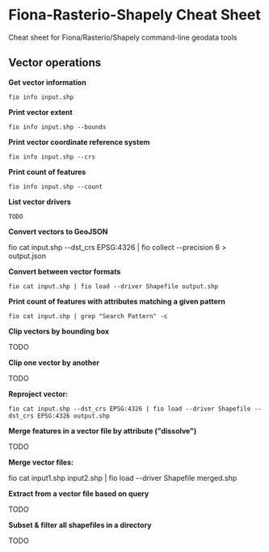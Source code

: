 Fiona-Rasterio-Shapely Cheat Sheet
==================================

Cheat sheet for Fiona/Rasterio/Shapely command-line geodata tools

Vector operations
---

__Get vector information__

	fio info input.shp

__Print vector extent__

	fio info input.shp --bounds

__Print vector coordinate reference system__

	fio info input.shp --crs
	
__Print count of features__

	fio info input.shp --count
	
__List vector drivers__

	TODO

__Convert vectors to GeoJSON__

  fio cat input.shp --dst_crs EPSG:4326 | fio collect --precision 6 > output.json

__Convert between vector formats__

	fio cat input.shp | fio load --driver Shapefile output.shp

__Print count of features with attributes matching a given pattern__

	fio cat input.shp | grep "Search Pattern" -c

__Clip vectors by bounding box__

  TODO

__Clip one vector by another__

  TODO

__Reproject vector:__

	fio cat input.shp --dst_crs EPSG:4326 | fio load --driver Shapefile --dst_crs EPSG:4326 output.shp
	
__Merge features in a vector file by attribute ("dissolve")__

  TODO

__Merge vector files:__

  fio cat input1.shp input2.shp | fio load --driver Shapefile merged.shp

__Extract from a vector file based on query__

  TODO

__Subset & filter all shapefiles in a directory__

  TODO
